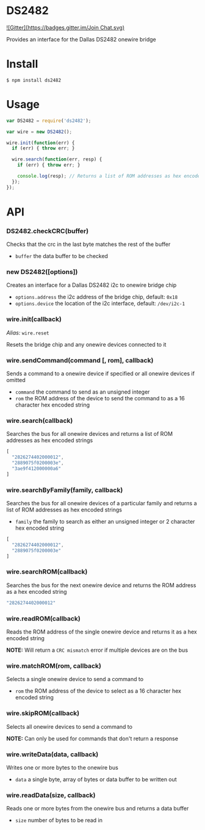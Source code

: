 # DS2482

[![Gitter](https://badges.gitter.im/Join Chat.svg)](https://gitter.im/ianmetcalf/node-ds2482?utm_source=badge&utm_medium=badge&utm_campaign=pr-badge&utm_content=badge)

Provides an interface for the Dallas DS2482 onewire bridge

# Install

```
$ npm install ds2482
```

# Usage

```js
var DS2482 = require('ds2482');

var wire = new DS2482();

wire.init(function(err) {
  if (err) { throw err; }

  wire.search(function(err, resp) {
    if (err) { throw err; }

    console.log(resp); // Returns a list of ROM addresses as hex encoded strings
  });
});
```

# API

### DS2482.checkCRC(buffer)
Checks that the crc in the last byte matches the rest of the buffer

- `buffer` the data buffer to be checked

### new DS2482([options])
Creates an interface for a Dallas DS2482 i2c to onewire bridge chip

- `options.address` the i2c address of the bridge chip, default: `0x18`
- `options.device` the location of the i2c interface, default: `/dev/i2c-1`

### wire.init(callback)

_Alias:_ `wire.reset`

Resets the bridge chip and any onewire devices connected to it

### wire.sendCommand(command [, rom], callback)
Sends a command to a onewire device if specified or all onewire devices if omitted

- `command` the command to send as an unsigned integer
- `rom` the ROM address of the device to send the command to as a 16 character hex encoded string

### wire.search(callback)
Searches the bus for all onewire devices and returns a list of ROM addresses as hex encoded strings

```js
[
  "2826274402000012",
  "2889075f0200003e",
  "3ae9f412000000a6"
]
```

### wire.searchByFamily(family, callback)
Searches the bus for all onewire devices of a particular family and returns a list of ROM addresses as hex encoded strings

- `family` the family to search as either an unsigned integer or 2 character hex encoded string

```js
[
  "2826274402000012",
  "2889075f0200003e"
]
```

### wire.searchROM(callback)
Searches the bus for the next onewire device and returns the ROM address as a hex encoded string

```js
"2826274402000012"
```

### wire.readROM(callback)
Reads the ROM address of the single onewire device and returns it as a hex encoded string

__NOTE:__ Will return a `CRC mismatch` error if multiple devices are on the bus

### wire.matchROM(rom, callback)
Selects a single onewire device to send a command to

- `rom` the ROM address of the device to select as a 16 character hex encoded string

### wire.skipROM(callback)
Selects all onewire devices to send a command to

__NOTE:__ Can only be used for commands that don't return a response

### wire.writeData(data, callback)
Writes one or more bytes to the onewire bus

- `data` a single byte, array of bytes or data buffer to be written out

### wire.readData(size, callback)
Reads one or more bytes from the onewire bus and returns a data buffer

- `size` number of bytes to be read in
